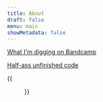 ```yaml
---
title: About
draft: false
menu: main
showMetadata: false
---
```


[What I'm digging on Bandcamp](https://bandcamp.com/atearinspace)

[Half-ass unfinished code](https://github.com/akilleen)

{{<figure src="https://www.codementor.io/m-badges/akilleen/find-me-on-cm-g.svg" alt="Codementor Badge" link="https://www.codementor.io/m-badges/akilleen/find-me-on-cm-g.svg">}}